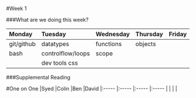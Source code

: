 #Week 1

###What are we doing this week?

|Monday           | Tuesday         |Wednesday        |Thursday         |  Friday
|:-----           |:-----           |:-----           |:-----           |:-----
|git/github       |datatypes        |functions        |objects
|bash             |controlflow/loops|scope            |
|                 |dev tools css    |
###Supplemental Reading

#One on One
|Syed            |Colin          |Ben         |David
|:-----          |:-----         |:-----      |:-----
|                |               |            |
